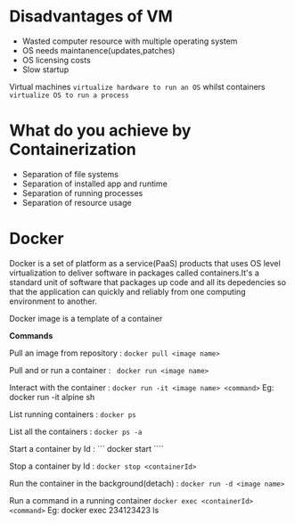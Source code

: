 # Disadvantages of VM
- Wasted computer resource with multiple operating system
- OS needs maintanence(updates,patches)
- OS licensing costs
- Slow startup

Virtual machines `virtualize hardware to run an OS` whilst containers `virtualize OS to run a process`

 # What do you achieve by Containerization
 - Separation of file systems
 - Separation of installed app and runtime
 - Separation of running processes
 - Separation of resource usage

# Docker
Docker is a set of platform as a service(PaaS) products that uses OS level virtualization to deliver software in packages called containers.It's a standard unit of software that packages up code and all its depedencies
so that the application can quickly and reliably from one computing environment to another.

Docker image is a template of a container

**Commands**

Pull an image from repository : ```docker pull <image name>```

Pull and or run a container : ``` docker run <image name>```

Interact with the container : ```docker run -it <image name> <command>``` Eg: docker run -it alpine sh

List running containers :  ``` docker ps ```
 
List all the containers : ``` docker ps -a ```

Start a container by Id : ``` docker start <containerId> ````

Stop a container by Id : ``` docker stop <containerId> ```

Run the container in the background(detach) : ``` docker run -d <image name> ```

Run a command in a running container ``` docker exec <containerId> <command> ``` Eg: docker exec 234123423 ls




